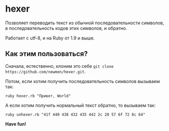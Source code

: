 # hexer
Позволяет переводить текст из обычной последовательности символов, в последовательность кодов этих символов, и обратно.

Работает с utf-8, и на Ruby от 1.9 и выше.

## Как этим пользоваться?
Сначала, естественно, клоним это себе `git clone https://github.com/newmen/hexer.git`.

Потом, если хотим получить последовательность символов вызываем так:

`ruby hexer.rb "Привет, World"`

А если хотим получить нормальный текст обратно, то вызываем так:

`ruby unhexer.rb "41f 440 438 432 435 442 2c 20 57 6f 72 6c 64"`

**Have fun!**

